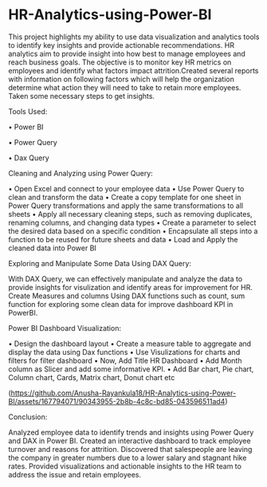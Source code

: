 # HR-Analytics-using-Power-BI

This project highlights my ability to use data visualization and analytics tools to identify key insights and provide actionable recommendations.
HR analytics aim to provide insight into how best to manage employees and reach business goals. The objective is to monitor key HR metrics on employees and identify what factors impact attrition.Created several reports with information on following factors which will help the organization determine what action they will need to take to retain more employees. Taken some necessary steps to get insights.

Tools Used:

 • Power BI

 • Power Query

 • Dax Query

Cleaning and Analyzing using Power Query:

 • Open Excel and connect to your employee data
 • Use Power Query to clean and transform the data
 • Create a copy template for one sheet in Power Query transformations and apply the same transformations to all sheets
 • Apply all necessary cleaning steps, such as removing duplicates, renaming columns, and changing data types
 • Create a parameter to select the desired data based on a specific condition
 • Encapsulate all steps into a function to be reused for future sheets and data
 • Load and Apply the cleaned data into Power BI

Exploring and Manipulate Some Data Using DAX Query:

With DAX Query, we can effectively manipulate and analyze the data to provide insights for visulization and identify areas for improvement for HR.
Create Measures and columns Using DAX functions such as count, sum function for exploring some clean data for improve dashboard KPI in PowerBI.

Power BI Dashboard Visualization:

 • Design the dashboard layout
 • Create a measure table to aggregate and display the data using Dax functions
 • Use Visulizations for charts and filters for filter dashboard
 • Now, Add Title HR Dashboard
 • Add Month column as Slicer and add some informative KPI.
 • Add Bar chart, Pie chart, Column chart, Cards, Matrix chart, Donut chart etc

(https://github.com/Anusha-Rayankula18/HR-Analytics-using-Power-BI/assets/167794071/90343955-2b8b-4c8c-bd85-043596511ad4)






Conclusion:

Analyzed employee data to identify trends and insights using Power Query and DAX in Power BI. Created an interactive dashboard to track employee turnover and reasons for attrition. Discovered that salespeople are leaving the company in greater numbers due to a lower salary and stagnant hike rates. Provided visualizations and actionable insights to the HR team to address the issue and retain employees.
